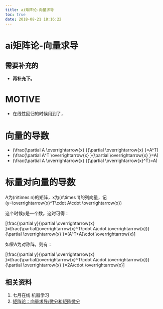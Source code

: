 ```yaml
---
title: ai矩阵论-向量求导
toc: true
date: 2018-08-21 18:16:22
---
```

# ai矩阵论-向量求导


## 需要补充的

* **再补充下。**




# MOTIVE

* 在线性回归的时候用到了，



# 向量的导数

* \(\frac{\partial A \overrightarrow{x} }{\partial \overrightarrow{x} }=A^T\)
* \(\frac{\partial A^T \overrightarrow{x} }{\partial \overrightarrow{x} }=A\)
* \(\frac{\partial A \overrightarrow{x} }{\partial \overrightarrow{x}^T}=A\)




# 标量对向量的导数


A为\(n\times n\)的矩阵，x为\(n\times 1\)的列向量，记 \(y=\overrightarrow{x}^T\cdot A\cdot \overrightarrow{x}\)

这个时候y是一个数。这时可得：

\[\frac{\partial y}{\partial \overrightarrow{x} }=\frac{\partial(\overrightarrow{x}^T\cdot A\cdot \overrightarrow{x})}{\partial \overrightarrow{x} }=(A^T+A)\cdot \overrightarrow{x}\]

如果A为对称阵，则有：

\[\frac{\partial y}{\partial \overrightarrow{x} }=\frac{\partial(\overrightarrow{x}^T\cdot A\cdot \overrightarrow{x})}{\partial \overrightarrow{x} }=2A\cdot \overrightarrow{x}\]












## 相关资料

1. 七月在线 机器学习
2. [矩阵论：向量求导/微分和矩阵微分](https://blog.csdn.net/pipisorry/article/details/68961388)
